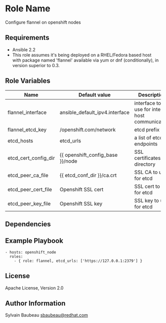 Role Name
=========

Configure flannel on openshift nodes

Requirements
------------

* Ansible 2.2
* This role assumes it's being deployed on a RHEL/Fedora based host with package
named 'flannel' available via yum or dnf (conditionally), in version superior
to 0.3.

Role Variables
--------------

| Name                 | Default value                           | Description                                   |
|----------------------|-----------------------------------------|-----------------------------------------------|
| flannel_interface    | ansible_default_ipv4.interface          | interface to use for inter-host communication |
| flannel_etcd_key     | /openshift.com/network                  | etcd prefix                                   |
| etcd_hosts           | etcd_urls                               | a list of etcd endpoints                      |
| etcd_cert_config_dir | {{ openshift_config_base }}/node | SSL certificates directory                    |
| etcd_peer_ca_file    | {{ etcd_conf_dir }}/ca.crt              | SSL CA to use for etcd                        |
| etcd_peer_cert_file  | Openshift SSL cert                      | SSL cert to use for etcd                      |
| etcd_peer_key_file   | Openshift SSL key                       | SSL key to use for etcd                       |

Dependencies
------------

Example Playbook
----------------

    - hosts: openshift_node
      roles:
        - { role: flannel, etcd_urls: ['https://127.0.0.1:2379'] }

License
-------

Apache License, Version 2.0

Author Information
------------------

Sylvain Baubeau <sbaubeau@redhat.com>
